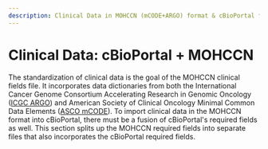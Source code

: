 ```yaml
---
description: Clinical Data in MOHCCN (mCODE+ARGO) format & cBioPortal format
---
```


# Clinical Data: cBioPortal + MOHCCN

The standardization of clinical data is the goal of the MOHCCN clinical fields file. It incorporates data dictionaries from both the International Cancer Genome Consortium Accelerating Research in Genomic Oncology ([ICGC ARGO](https://www.icgc-argo.org)) and American Society of Clinical Oncology Minimal Common Data Elements ([ASCO mCODE](https://www.asco.org/news-initiatives/current-initiatives/cancer-care-initiatives/mcode-standard-data-ehr)). To import clinical data in the MOHCCN format into cBioPortal, there must be a fusion of cBioPortal's required fields as well. This section splits up the MOHCCN required fields into separate files that also incorporates the cBioPortal required fields. &#x20;
